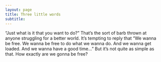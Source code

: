 ```yaml
---
layout: page
title: Three little words
subtitle: 
---
```


“Just what is it that you want to do?” That’s the sort of barb thrown at anyone struggling for a better world. It’s tempting to reply that “We wanna be free. We wanna be free to do what we wanna do. And we wanna get loaded. And we wanna have a good time…” But it’s not quite as simple as that. How exactly are we gonna be free?
